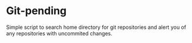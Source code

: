 # Git-pending

Simple script to search home directory for git repositories and alert you of any repositories with uncommited changes.
